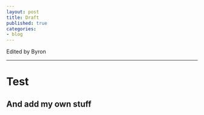 ```yaml
---
layout: post
title: Draft
published: true
categories:
- blog
---
```


Edited by Byron

---

# Test

## And add my own stuff
